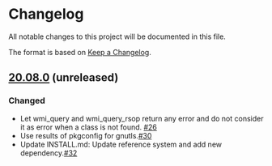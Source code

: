 # Changelog

All notable changes to this project will be documented in this file.

The format is based on [Keep a Changelog](https://keepachangelog.com/en/1.0.0/).

## [20.08.0] (unreleased)

### Changed
- Let wmi_query and wmi_query_rsop return any error and do not consider it as error when a class is not found.
  [#26](https://github.com/greenbone/openvas-smb/pull/26)
- Use results of pkgconfig for gnutls.[#30](https://github.com/greenbone/openvas-smb/pull/30)
- Update INSTALL.md: Update reference system and add new dependency.[#32](https://github.com/greenbone/openvas-smb/pull/32)

[20.08.0]: https://github.com/greenbone/openvas-smb/compare/v1.0.5...master
